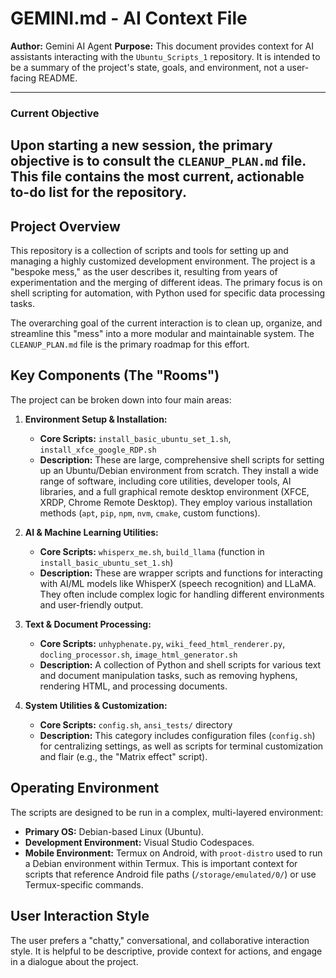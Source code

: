# GEMINI.md - AI Context File

**Author:** Gemini AI Agent
**Purpose:** This document provides context for AI assistants interacting with the `Ubuntu_Scripts_1` repository. It is intended to be a summary of the project's state, goals, and environment, not a user-facing README.

---
### **Current Objective**

**Upon starting a new session, the primary objective is to consult the `CLEANUP_PLAN.md` file. This file contains the most current, actionable to-do list for the repository.**
---

## Project Overview

This repository is a collection of scripts and tools for setting up and managing a highly customized development environment. The project is a "bespoke mess," as the user describes it, resulting from years of experimentation and the merging of different ideas. The primary focus is on shell scripting for automation, with Python used for specific data processing tasks.

The overarching goal of the current interaction is to clean up, organize, and streamline this "mess" into a more modular and maintainable system. The `CLEANUP_PLAN.md` file is the primary roadmap for this effort.

## Key Components (The "Rooms")

The project can be broken down into four main areas:

1.  **Environment Setup & Installation:**
    *   **Core Scripts:** `install_basic_ubuntu_set_1.sh`, `install_xfce_google_RDP.sh`
    *   **Description:** These are large, comprehensive shell scripts for setting up an Ubuntu/Debian environment from scratch. They install a wide range of software, including core utilities, developer tools, AI libraries, and a full graphical remote desktop environment (XFCE, XRDP, Chrome Remote Desktop). They employ various installation methods (`apt`, `pip`, `npm`, `nvm`, `cmake`, custom functions).

2.  **AI & Machine Learning Utilities:**
    *   **Core Scripts:** `whisperx_me.sh`, `build_llama` (function in `install_basic_ubuntu_set_1.sh`)
    *   **Description:** These are wrapper scripts and functions for interacting with AI/ML models like WhisperX (speech recognition) and LLaMA. They often include complex logic for handling different environments and user-friendly output.

3.  **Text & Document Processing:**
    *   **Core Scripts:** `unhyphenate.py`, `wiki_feed_html_renderer.py`, `docling_processor.sh`, `image_html_generator.sh`
    *   **Description:** A collection of Python and shell scripts for various text and document manipulation tasks, such as removing hyphens, rendering HTML, and processing documents.

4.  **System Utilities & Customization:**
    *   **Core Scripts:** `config.sh`, `ansi_tests/` directory
    *   **Description:** This category includes configuration files (`config.sh`) for centralizing settings, as well as scripts for terminal customization and flair (e.g., the "Matrix effect" script).

## Operating Environment

The scripts are designed to be run in a complex, multi-layered environment:
*   **Primary OS:** Debian-based Linux (Ubuntu).
*   **Development Environment:** Visual Studio Codespaces.
*   **Mobile Environment:** Termux on Android, with `proot-distro` used to run a Debian environment within Termux. This is important context for scripts that reference Android file paths (`/storage/emulated/0/`) or use Termux-specific commands.

## User Interaction Style

The user prefers a "chatty," conversational, and collaborative interaction style. It is helpful to be descriptive, provide context for actions, and engage in a dialogue about the project.